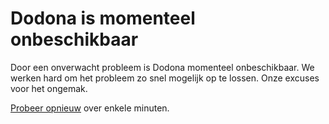 # Dodona is momenteel onbeschikbaar

Door een onverwacht probleem is Dodona momenteel onbeschikbaar. We werken hard om het probleem zo snel mogelijk op te lossen. Onze excuses voor het ongemak.

[Probeer opnieuw](https://dodona.be) over enkele minuten.